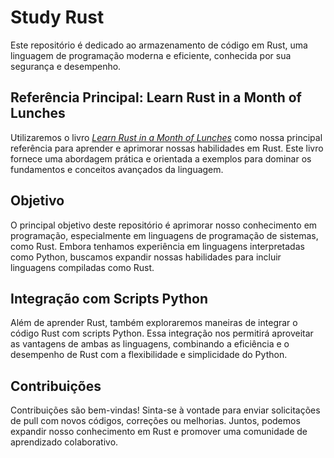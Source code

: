 # Study Rust


Este repositório é dedicado ao armazenamento de código em Rust, uma linguagem de programação moderna e eficiente, conhecida por sua segurança e desempenho.

## Referência Principal: Learn Rust in a Month of Lunches

Utilizaremos o livro [_Learn Rust in a Month of Lunches_](https://www.manning.com/books/learn-rust-in-a-month-of-lunches) como nossa principal referência para aprender e aprimorar nossas habilidades em Rust. Este livro fornece uma abordagem prática e orientada a exemplos para dominar os fundamentos e conceitos avançados da linguagem.

## Objetivo

O principal objetivo deste repositório é aprimorar nosso conhecimento em programação, especialmente em linguagens de programação de sistemas, como Rust. Embora tenhamos experiência em linguagens interpretadas como Python, buscamos expandir nossas habilidades para incluir linguagens compiladas como Rust.

## Integração com Scripts Python

Além de aprender Rust, também exploraremos maneiras de integrar o código Rust com scripts Python. Essa integração nos permitirá aproveitar as vantagens de ambas as linguagens, combinando a eficiência e o desempenho de Rust com a flexibilidade e simplicidade do Python.

## Contribuições

Contribuições são bem-vindas! Sinta-se à vontade para enviar solicitações de pull com novos códigos, correções ou melhorias. Juntos, podemos expandir nosso conhecimento em Rust e promover uma comunidade de aprendizado colaborativo.